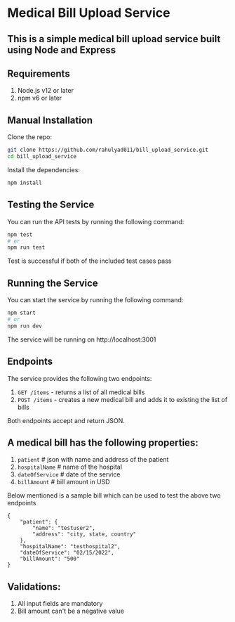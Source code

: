 # Medical Bill Upload Service
## This is a simple medical bill upload service built using Node and Express

## Requirements
1. Node.js v12 or later
2. npm v6 or later

## Manual Installation

Clone the repo:

```bash
git clone https://github.com/rahulyad011/bill_upload_service.git
cd bill_upload_service
```

Install the dependencies:

```bash
npm install
```

## Testing the Service
You can run the API tests by running the following command:
```bash
npm test
# or
npm run test
```
Test is successful if both of the included test cases pass

## Running the Service
You can start the service by running the following command:
```bash
npm start
# or
npm run dev
```
The service will be running on http://localhost:3001

## Endpoints
The service provides the following two endpoints:

1. `GET /items` - returns a list of all medical bills
2. `POST /items` - creates a new medical bill and adds it to existing the list of bills

Both endpoints accept and return JSON.

## A medical bill has the following properties:
1. `patient` # json with name and address of the patient
2. `hospitalName` # name of the hospital
3. `dateOfService` # date of the service
4. `billAmount` # bill amount in USD

Below mentioned is a sample bill which can be used to test the above two endpoints
```
{
    "patient": {
        "name": "testuser2",
        "address": "city, state, country"
    },
    "hospitalName": "testhospital2",
    "dateOfService": "02/15/2022",
    "billAmount": "500"
}
```

## Validations:
1. All input fields are mandatory
2. Bill amount can't be a negative value
